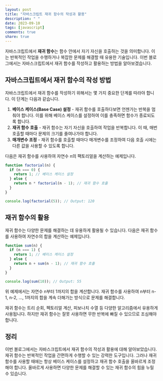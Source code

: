 ```yaml
---
layout: post
title: "자바스크립트 재귀 함수의 작성과 활용"
description: " "
date: 2023-09-10
tags: [javascript]
comments: true
share: true
---
```


자바스크립트에서 **재귀 함수**는 함수 안에서 자기 자신을 호출하는 것을 의미합니다. 이는 반복적인 작업을 수행하거나 복잡한 문제를 해결할 때 유용한 기술입니다. 이번 블로그에서는 자바스크립트에서 재귀 함수를 작성하고 활용하는 방법을 알아보겠습니다.

## 자바스크립트에서 재귀 함수의 작성 방법

자바스크립트에서 재귀 함수를 작성하기 위해서는 몇 가지 중요한 단계를 따라야 합니다. 이 단계는 다음과 같습니다.

1. **베이스 케이스(Base Case) 설정** - 재귀 함수를 호출하다보면 언젠가는 반복을 멈춰야 합니다. 이를 위해 베이스 케이스를 설정하여 이를 충족하면 함수가 종료되도록 합니다.
2. **재귀 함수 호출** - 재귀 함수는 자기 자신을 호출하여 작업을 반복합니다. 이 때, 매번 호출할 때마다 문제의 크기를 줄여나가야 합니다.
3. **매개변수 조정** - 재귀 함수를 호출할 때마다 매개변수를 조정하여 다음 호출 시에는 다른 값을 사용할 수 있도록 합니다.

다음은 재귀 함수를 사용하여 자연수 n의 팩토리얼을 계산하는 예제입니다.

```javascript
function factorial(n) {
  if (n === 0) {
    return 1; // 베이스 케이스 설정
  } else {
    return n * factorial(n - 1); // 재귀 함수 호출
  }
}

console.log(factorial(5)); // Output: 120
```

## 재귀 함수의 활용

재귀 함수는 다양한 문제를 해결하는 데 유용하게 활용될 수 있습니다. 다음은 재귀 함수를 사용하여 자연수의 합을 계산하는 예제입니다.

```javascript
function sum(n) {
  if (n === 1) {
    return 1; // 베이스 케이스 설정
  } else {
    return n + sum(n - 1); // 재귀 함수 호출
  }
}

console.log(sum(10)); // Output: 55
```

위 예제에서는 자연수 n부터 1까지의 합을 계산합니다. 재귀 함수를 사용하여 n부터 n-1, n-2, ..., 1까지의 합을 계속 더해가는 방식으로 문제를 해결합니다.

재귀 함수는 트리 순회, 펙토리얼 계산, 피보나치 수열 등 다양한 알고리즘에서 유용하게 사용됩니다. 하지만 재귀 함수는 잘못 사용하면 무한 반복에 빠질 수 있으므로 조심해야 합니다.

## 정리

이번 블로그에서는 자바스크립트에서 재귀 함수의 작성과 활용에 대해 알아보았습니다. 재귀 함수는 반복적인 작업을 간편하게 수행할 수 있는 강력한 도구입니다. 그러나 재귀 함수를 사용할 때에는 항상 베이스 케이스를 설정하고 재귀 함수 호출을 올바르게 조정해야 합니다. 올바르게 사용하면 다양한 문제를 해결할 수 있는 재귀 함수의 힘을 누릴 수 있습니다.